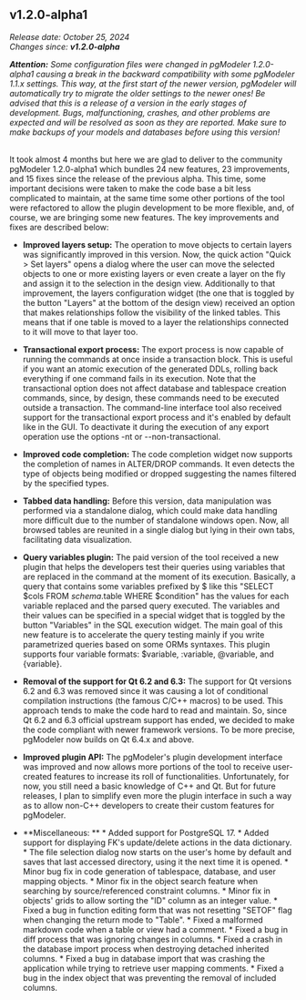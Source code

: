 v1.2.0-alpha1
------
<em>Release date: October 25, 2024</em><br/>
<em>Changes since: <strong>v1.2.0-alpha</strong></em><br/>

<em><strong>Attention:</strong> Some configuration files were changed in pgModeler 1.2.0-alpha1 causing a break in the backward compatibility with some pgModeler 1.1.x settings. This way, at the first start of the newer version, pgModeler will automatically try to migrate the older settings to the newer ones! Be advised that this is a release of a version in the early stages of development. Bugs, malfunctioning, crashes, and other problems are expected and will be resolved as soon as they are reported. Make sure to make backups of your models and databases before using this version!</em><br/><br/>

It took almost 4 months but here we are glad to deliver to the community pgModeler 1.2.0-alpha1 which bundles 24 new features, 23 improvements, and 15 fixes since the release of the previous alpha. This time, some important decisions were taken to make the code base a bit less complicated to maintain, at the same time some other portions of the tool were refactored to allow the plugin development to be more flexible, and, of course, we are bringing some new features. The key improvements and fixes are described below:<br/>

* **Improved layers setup:** The operation to move objects to certain layers was significantly improved in this version. Now, the quick action "Quick > Set layers" opens a dialog where the user can move the selected objects to one or more existing layers or even create a layer on the fly and assign it to the selection in the design view. Additionally to that improvement, the layers configuration widget (the one that is toggled by the button "Layers" at the bottom of the design view) received an option that makes relationships follow the visibility of the linked tables. This means that if one table is moved to a layer the relationships connected to it will move to that layer too.<br/>

* **Transactional export process:** The export process is now capable of running the commands at once inside a transaction block. This is useful if you want an atomic execution of the generated DDLs, rolling back everything if one command fails in its execution. Note that the transactional option does not affect database and tablespace creation commands, since, by design, these commands need to be executed outside a transaction. The command-line interface tool also received support for the transactional export process and it's enabled by default like in the GUI. To deactivate it during the execution of any export operation use the options -nt or --non-transactional. <br/>

* **Improved code completion:** The code completion widget now supports the completion of names in ALTER/DROP commands. It even detects the type of objects being modified or dropped suggesting the names filtered by the specified types. <br/>

* **Tabbed data handling:** Before this version, data manipulation was performed via a standalone dialog, which could make data handling more difficult due to the number of standalone windows open. Now, all browsed tables are reunited in a single dialog but lying in their own tabs, facilitating data visualization.

* **Query variables plugin:** The paid version of the tool received a new plugin that helps the developers test their queries using variables that are replaced in the command at the moment of its execution. Basically, a query that contains some variables prefixed by $ like this "SELECT $cols FROM $schema.$table WHERE $condition" has the values for each variable replaced and the parsed query executed. The variables and their values can be specified in a special widget that is toggled by the button "Variables" in the SQL execution widget. The main goal of this new feature is to accelerate the query testing mainly if you write parametrized queries based on some ORMs syntaxes. This plugin supports four variable formats: $variable, :variable, @variable, and {variable}.

* **Removal of the support for Qt 6.2 and 6.3:** The support for Qt versions 6.2 and 6.3 was removed since it was causing a lot of conditional compilation instructions (the famous C/C++ macros) to be used. This approach tends to make the code hard to read and maintain. So, since Qt 6.2 and 6.3 official upstream support has ended, we decided to make the code compliant with newer framework versions. To be more precise, pgModeler now builds on Qt 6.4.x and above.<br/>

* **Improved plugin API:** The pgModeler's plugin development interface was improved and now allows more portions of the tool to receive user-created features to increase its roll of functionalities. Unfortunately, for now, you still need a basic knowledge of C++ and Qt.  But for future releases, I plan to simplify even more the plugin interface in such a way as to allow non-C++ developers to create their custom features for pgModeler.<br/>

* **Miscellaneous: **
		* Added support for PostgreSQL 17.
		* Added support for displaying FK's update/delete actions in the data dictionary.
		* The file selection dialog now starts on the user's home by default and saves that last accessed directory, using it the next time it is opened.
		* Minor bug fix in code generation of tablespace, database, and user mapping objects.
		* Minor fix in the object search feature when searching by source/referenced constraint columns.
		* Minor fix in objects' grids to allow sorting the "ID" column as an integer value.
		* Fixed a bug in function editing form that was not resetting "SETOF" flag when changing the return mode to "Table".
		* Fixed a malformed markdown code when a table or view had a comment.
		* Fixed a bug in diff process that was ignoring changes in columns.
		* Fixed a crash in the database import process when destroying detached inherited columns.
		* Fixed a bug in database import that was crashing the application while trying to retrieve user mapping comments.
		* Fixed a bug in the index object that was preventing the removal of included columns.

